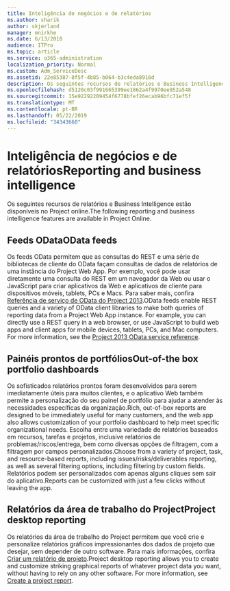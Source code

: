 ```yaml
---
title: Inteligência de negócios e de relatórios
ms.author: sharik
author: skjerland
manager: mnirkhe
ms.date: 6/13/2018
audience: ITPro
ms.topic: article
ms.service: o365-administration
localization_priority: Normal
ms.custom: Adm_ServiceDesc
ms.assetid: 22e85387-8f5f-4b85-b064-b3c4eda8916d
description: Os seguintes recursos de relatórios e Business Intelligence estão disponíveis no Project online.
ms.openlocfilehash: d5120c03f991665399ee1862a4f9970ee952a548
ms.sourcegitcommit: 15e92292209454f6778bfef26ecab96bfc71ef5f
ms.translationtype: MT
ms.contentlocale: pt-BR
ms.lasthandoff: 05/22/2019
ms.locfileid: "34343660"
---
```

# <a name="reporting-and-business-intelligence"></a><span data-ttu-id="2b82c-103">Inteligência de negócios e de relatórios</span><span class="sxs-lookup"><span data-stu-id="2b82c-103">Reporting and business intelligence</span></span>

<span data-ttu-id="2b82c-104">Os seguintes recursos de relatórios e Business Intelligence estão disponíveis no Project online.</span><span class="sxs-lookup"><span data-stu-id="2b82c-104">The following reporting and business intelligence features are available in Project Online.</span></span>
  
## <a name="odata-feeds"></a><span data-ttu-id="2b82c-105">Feeds OData</span><span class="sxs-lookup"><span data-stu-id="2b82c-105">OData feeds</span></span>
<span data-ttu-id="2b82c-106"><a name="bkmk_ODataFeeds"> </a></span><span class="sxs-lookup"><span data-stu-id="2b82c-106"></span></span>

<span data-ttu-id="2b82c-p101">Os feeds OData permitem que as consultas do REST e uma série de bibliotecas de cliente do OData façam consultas de dados de relatórios de uma instância do Project Web App. Por exemplo, você pode usar diretamente uma consulta do REST em um navegador da Web ou usar o JavaScript para criar aplicativos da Web e aplicativos de cliente para dispositivos móveis, tablets, PCs e Macs. Para saber mais, confira [Referência de serviço de OData do Project 2013](http://go.microsoft.com/fwlink/?LinkID=823655&amp;clcid=0x409).</span><span class="sxs-lookup"><span data-stu-id="2b82c-p101">OData feeds enable REST queries and a variety of OData client libraries to make both queries of reporting data from a Project Web App instance. For example, you can directly use a REST query in a web browser, or use JavaScript to build web apps and client apps for mobile devices, tablets, PCs, and Mac computers. For more information, see the [Project 2013 OData service reference](http://go.microsoft.com/fwlink/?LinkID=823655&amp;clcid=0x409).</span></span>
  
## <a name="out-of-the-box-portfolio-dashboards"></a><span data-ttu-id="2b82c-110">Painéis prontos de portfólios</span><span class="sxs-lookup"><span data-stu-id="2b82c-110">Out-of-the box portfolio dashboards</span></span>
<span data-ttu-id="2b82c-111"><a name="bkmk_OutOfTheBoxPortfolioDashboards"> </a></span><span class="sxs-lookup"><span data-stu-id="2b82c-111"></span></span>

<span data-ttu-id="2b82c-112">Os sofisticados relatórios prontos foram desenvolvidos para serem imediatamente úteis para muitos clientes, e o aplicativo Web também permite a personalização do seu painel de portfólio para ajudar a atender às necessidades específicas da organização.</span><span class="sxs-lookup"><span data-stu-id="2b82c-112">Rich, out-of-box reports are designed to be immediately useful for many customers, and the web app also allows customization of your portfolio dashboard to help meet specific organizational needs.</span></span> <span data-ttu-id="2b82c-113">Escolha entre uma variedade de relatórios baseados em recursos, tarefas e projetos, inclusive relatórios de problemas/riscos/entrega, bem como diversas opções de filtragem, com a filtragem por campos personalizados.</span><span class="sxs-lookup"><span data-stu-id="2b82c-113">Choose from a variety of project, task, and resource-based reports, including issues/risks/deliverables reporting, as well as several filtering options, including filtering by custom fields.</span></span> <span data-ttu-id="2b82c-114">Relatórios podem ser personalizados com apenas alguns cliques sem sair do aplicativo.</span><span class="sxs-lookup"><span data-stu-id="2b82c-114">Reports can be customized with just a few clicks without leaving the app.</span></span> 
  
## <a name="project-desktop-reporting"></a><span data-ttu-id="2b82c-115">Relatórios da área de trabalho do Project</span><span class="sxs-lookup"><span data-stu-id="2b82c-115">Project desktop reporting</span></span>
<span data-ttu-id="2b82c-116"><a name="bkmk_ProjectDesktopReporting"> </a></span><span class="sxs-lookup"><span data-stu-id="2b82c-116"></span></span>

<span data-ttu-id="2b82c-p103">Os relatórios da área de trabalho do Project permitem que você crie e personalize relatórios gráficos impressionantes dos dados de projeto que desejar, sem depender de outro software. Para mais informações, confira [Criar um relatório de projeto](http://go.microsoft.com/fwlink/?LinkID=823657&amp;clcid=0x409).</span><span class="sxs-lookup"><span data-stu-id="2b82c-p103">Project desktop reporting allows you to create and customize striking graphical reports of whatever project data you want, without having to rely on any other software. For more information, see [Create a project report](http://go.microsoft.com/fwlink/?LinkID=823657&amp;clcid=0x409).</span></span>
  

